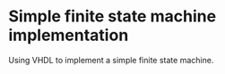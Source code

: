 # Simple finite state machine implementation
Using VHDL to implement a simple finite state machine.
